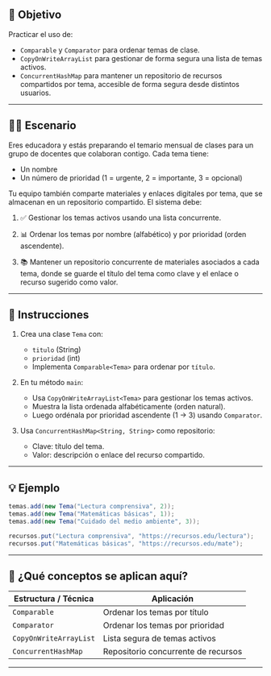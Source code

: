 
## 🎯 Objetivo

Practicar el uso de:

- `Comparable` y `Comparator` para ordenar temas de clase.
- `CopyOnWriteArrayList` para gestionar de forma segura una lista de temas activos.
- `ConcurrentHashMap` para mantener un repositorio de recursos compartidos por tema, accesible de forma segura desde distintos usuarios.

---

## 👩‍🏫 Escenario

Eres educadora y estás preparando el temario mensual de clases para un grupo de docentes que colaboran contigo. Cada tema tiene:

- Un nombre
- Un número de prioridad (1 = urgente, 2 = importante, 3 = opcional)

Tu equipo también comparte materiales y enlaces digitales por tema, que se almacenan en un repositorio compartido. El sistema debe:

1. ✅ Gestionar los temas activos usando una lista concurrente.

2. 📊 Ordenar los temas por nombre (alfabético) y por prioridad (orden ascendente).

3. 📚 Mantener un repositorio concurrente de materiales asociados a cada tema, donde se guarde el título del tema como clave y el enlace o recurso sugerido como valor.

---

## 📌 Instrucciones

1. Crea una clase `Tema` con:
    - `titulo` (String)
    - `prioridad` (int)
    - Implementa `Comparable<Tema>` para ordenar por `título`.

2. En tu método `main`:

    - Usa `CopyOnWriteArrayList<Tema>` para gestionar los temas activos.
    - Muestra la lista ordenada alfabéticamente (orden natural).
    - Luego ordénala por prioridad ascendente (1 → 3) usando `Comparator`.

3. Usa `ConcurrentHashMap<String, String>` como repositorio:
    - Clave: título del tema.
    - Valor: descripción o enlace del recurso compartido.

---

## 💡 Ejemplo

```java
temas.add(new Tema("Lectura comprensiva", 2));
temas.add(new Tema("Matemáticas básicas", 1));
temas.add(new Tema("Cuidado del medio ambiente", 3));

recursos.put("Lectura comprensiva", "https://recursos.edu/lectura");
recursos.put("Matemáticas básicas", "https://recursos.edu/mate");
```

---

## 🧠 ¿Qué conceptos se aplican aquí?

| Estructura / Técnica      | Aplicación                                |
|---------------------------|--------------------------------------------|
| `Comparable`              | Ordenar los temas por título               |
| `Comparator`              | Ordenar los temas por prioridad            |
| `CopyOnWriteArrayList`    | Lista segura de temas activos              |
| `ConcurrentHashMap`       | Repositorio concurrente de recursos        |

---

